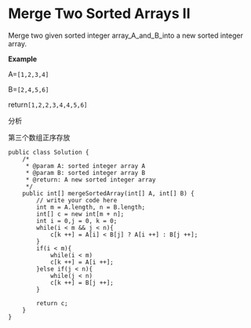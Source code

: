 # Merge Two Sorted Arrays II

Merge two given sorted integer array\_A\_and\_B\_into a new sorted integer array.

**Example**

A=`[1,2,3,4]`

B=`[2,4,5,6]`

return`[1,2,2,3,4,4,5,6]`

分析

第三个数组正序存放

```text
public class Solution {
    /*
     * @param A: sorted integer array A
     * @param B: sorted integer array B
     * @return: A new sorted integer array
     */
    public int[] mergeSortedArray(int[] A, int[] B) {
        // write your code here
        int m = A.length, n = B.length;
        int[] c = new int[m + n];
        int i = 0,j = 0, k = 0;
        while(i < m && j < n){
            c[k ++] = A[i] < B[j] ? A[i ++] : B[j ++];
        }
        if(i < m){
            while(i < m)
            c[k ++] = A[i ++];
        }else if(j < n){
            while(j < n)
            c[k ++] = B[j ++];
        }

        return c;
    }
}
```

